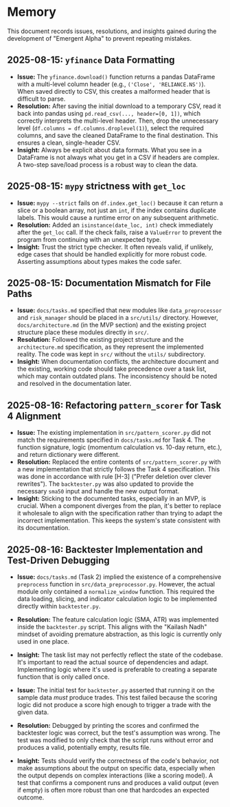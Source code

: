 # Memory

This document records issues, resolutions, and insights gained during the development of "Emergent Alpha" to prevent repeating mistakes.

## 2025-08-15: `yfinance` Data Formatting

- **Issue:** The `yfinance.download()` function returns a pandas DataFrame with a multi-level column header (e.g., `('Close', 'RELIANCE.NS')`). When saved directly to CSV, this creates a malformed header that is difficult to parse.
- **Resolution:** After saving the initial download to a temporary CSV, read it back into pandas using `pd.read_csv(..., header=[0, 1])`, which correctly interprets the multi-level header. Then, drop the unnecessary level (`df.columns = df.columns.droplevel(1)`), select the required columns, and save the cleaned DataFrame to the final destination. This ensures a clean, single-header CSV.
- **Insight:** Always be explicit about data formats. What you see in a DataFrame is not always what you get in a CSV if headers are complex. A two-step save/load process is a robust way to clean the data.

## 2025-08-15: `mypy` strictness with `get_loc`

- **Issue:** `mypy --strict` fails on `df.index.get_loc()` because it can return a slice or a boolean array, not just an `int`, if the index contains duplicate labels. This would cause a runtime error on any subsequent arithmetic.
- **Resolution:** Added an `isinstance(date_loc, int)` check immediately after the `get_loc` call. If the check fails, raise a `ValueError` to prevent the program from continuing with an unexpected type.
- **Insight:** Trust the strict type checker. It often reveals valid, if unlikely, edge cases that should be handled explicitly for more robust code. Asserting assumptions about types makes the code safer.

## 2025-08-15: Documentation Mismatch for File Paths

- **Issue:** `docs/tasks.md` specified that new modules like `data_preprocessor` and `risk_manager` should be placed in a `src/utils/` directory. However, `docs/architecture.md` (in the MVP section) and the existing project structure place these modules directly in `src/`.
- **Resolution:** Followed the existing project structure and the `architecture.md` specification, as they represent the implemented reality. The code was kept in `src/` without the `utils/` subdirectory.
- **Insight:** When documentation conflicts, the architecture document and the existing, working code should take precedence over a task list, which may contain outdated plans. The inconsistency should be noted and resolved in the documentation later.

## 2025-08-16: Refactoring `pattern_scorer` for Task 4 Alignment

- **Issue:** The existing implementation in `src/pattern_scorer.py` did not match the requirements specified in `docs/tasks.md` for Task 4. The function signature, logic (momentum calculation vs. 10-day return, etc.), and return dictionary were different.
- **Resolution:** Replaced the entire contents of `src/pattern_scorer.py` with a new implementation that strictly follows the Task 4 specification. This was done in accordance with rule [H-3] ("Prefer deletion over clever rewrites"). The `backtester.py` was also updated to provide the necessary `sma50` input and handle the new output format.
- **Insight:** Sticking to the documented tasks, especially in an MVP, is crucial. When a component diverges from the plan, it's better to replace it wholesale to align with the specification rather than trying to adapt the incorrect implementation. This keeps the system's state consistent with its documentation.

## 2025-08-16: Backtester Implementation and Test-Driven Debugging

- **Issue:** `docs/tasks.md` (Task 2) implied the existence of a comprehensive `preprocess` function in `src/data_preprocessor.py`. However, the actual module only contained a `normalize_window` function. This required the data loading, slicing, and indicator calculation logic to be implemented directly within `backtester.py`.
- **Resolution:** The feature calculation logic (SMA, ATR) was implemented inside the `backtester.py` script. This aligns with the "Kailash Nadh" mindset of avoiding premature abstraction, as this logic is currently only used in one place.
- **Insight:** The task list may not perfectly reflect the state of the codebase. It's important to read the actual source of dependencies and adapt. Implementing logic where it's used is preferable to creating a separate function that is only called once.

- **Issue:** The initial test for `backtester.py` asserted that running it on the sample data *must* produce trades. This test failed because the scoring logic did not produce a score high enough to trigger a trade with the given data.
- **Resolution:** Debugged by printing the scores and confirmed the backtester logic was correct, but the test's assumption was wrong. The test was modified to only check that the script runs without error and produces a valid, potentially empty, results file.
- **Insight:** Tests should verify the correctness of the code's behavior, not make assumptions about the output on specific data, especially when the output depends on complex interactions (like a scoring model). A test that confirms a component runs and produces a valid output (even if empty) is often more robust than one that hardcodes an expected outcome.
